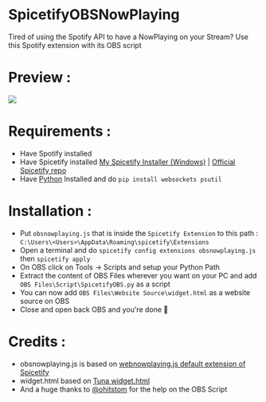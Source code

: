 # SpicetifyOBSNowPlaying
Tired of using the Spotify API to have a NowPlaying on your Stream? Use this Spotify extension with its OBS script

# Preview : 
![](https://github.com/Zalatis/SpicetifyOBSNowPlaying/blob/main/Preview/preview.gif?raw=true)

# Requirements : 
- Have Spotify installed
- Have Spicetify installed 
[My Spicetify Installer (Windows)](https://github.com/Zalatis/Install-spicetify-cli "My Spicetify Installer (Windows)") |
[Official Spicetify repo](https://github.com/spicetify/spicetify-cli "Official Spicetify repo")
- Have [Python](https://www.python.org/downloads/ "Python") Installed and do `pip install websockets psutil`

# Installation : 
- Put `obsnowplaying.js` that is inside the `Spicetify Extension` to this path : `C:\Users\<Users>\AppData\Roaming\spicetify\Extensions`
- Open a terminal and do `spicetify config extensions obsnowplaying.js` then `spicetify apply`
- On OBS click on Tools -> Scripts and setup your Python Path
- Extract the content of OBS Files wherever you want on your PC and add `OBS Files\Script\SpicetifyOBS.py` as a script
- You can now add `OBS Files\Website Source\widget.html` as a website source on OBS
- Close and open back OBS and you're done 🙂

# Credits : 
- obsnowplaying.js is based on [webnowplaying.js default extension of Spicetify](https://github.com/spicetify/spicetify-cli/blob/master/Extensions/webnowplaying.js "webnowplaying.js default extension of Spicetify")
- widget.html based on [Tuna widget.html](https://github.com/univrsal/tuna "Tuna widget.html")
- And a huge thanks to [@ohitstom](https://www.github.com/ohitstom "@ohitstom") for the help on the OBS Script
